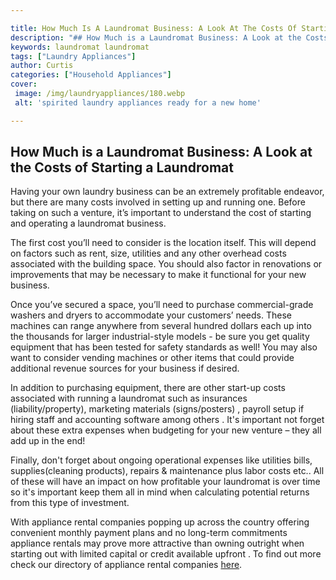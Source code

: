 ```yaml
---

title: How Much Is A Laundromat Business: A Look At The Costs Of Starting A Laundromat
description: "## How Much is a Laundromat Business: A Look at the Costs of Starting a Laundromat...get more detail"
keywords: laundromat laundromat
tags: ["Laundry Appliances"]
author: Curtis
categories: ["Household Appliances"]
cover: 
 image: /img/laundryappliances/180.webp
 alt: 'spirited laundry appliances ready for a new home'

---
```


## How Much is a Laundromat Business: A Look at the Costs of Starting a Laundromat 
Having your own laundry business can be an extremely profitable endeavor, but there are many costs involved in setting up and running one. Before taking on such a venture, it’s important to understand the cost of starting and operating a laundromat business. 

The first cost you’ll need to consider is the location itself. This will depend on factors such as rent, size, utilities and any other overhead costs associated with the building space. You should also factor in renovations or improvements that may be necessary to make it functional for your new business. 

Once you’ve secured a space, you’ll need to purchase commercial-grade washers and dryers to accommodate your customers’ needs. These machines can range anywhere from several hundred dollars each up into the thousands for larger industrial-style models - be sure you get quality equipment that has been tested for safety standards as well! You may also want to consider vending machines or other items that could provide additional revenue sources for your business if desired. 

In addition to purchasing equipment, there are other start-up costs associated with running a laundromat such as insurances (liability/property), marketing materials (signs/posters) , payroll setup if hiring staff and accounting software among others . It's important not forget about these extra expenses when budgeting for your new venture – they all add up in the end! 

 Finally, don't forget about ongoing operational expenses like utilities bills, supplies(cleaning products), repairs & maintenance plus labor costs etc.. All of these will have an impact on how profitable your laundromat is over time so it's important keep them all in mind when calculating potential returns from this type of investment. 

 With appliance rental companies popping up across the country offering convenient monthly payment plans and no long-term commitments appliance rentals may prove more attractive than owning outright when starting out with limited capital or credit available upfront . To find out more check our directory of appliance rental companies [here](./pages/appliance-rental).

